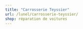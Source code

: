 ```yaml
---
title: "Carrosserie Teyssier"
url: /lunel/carrosserie-teyssier/
shop: réparation de voitures
---
```

